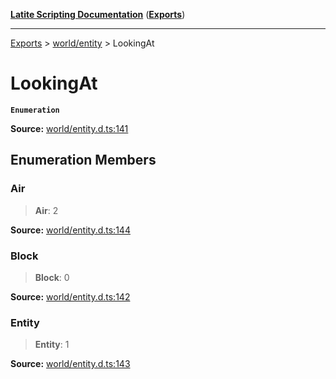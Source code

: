 [**Latite Scripting Documentation**](../../README.md) ([**Exports**](../../exports.md))

---

[Exports](../../exports.md) > [world/entity](../index.md) > LookingAt

# LookingAt

**`Enumeration`**

**Source:** [world/entity.d.ts:141](https://github.com/LatiteScripting/latitescripting.github.io/blob/5c29411/definitions/world/entity.d.ts#L141)

## Enumeration Members

### Air

> **Air**: 2

**Source:** [world/entity.d.ts:144](https://github.com/LatiteScripting/latitescripting.github.io/blob/5c29411/definitions/world/entity.d.ts#L144)

### Block

> **Block**: 0

**Source:** [world/entity.d.ts:142](https://github.com/LatiteScripting/latitescripting.github.io/blob/5c29411/definitions/world/entity.d.ts#L142)

### Entity

> **Entity**: 1

**Source:** [world/entity.d.ts:143](https://github.com/LatiteScripting/latitescripting.github.io/blob/5c29411/definitions/world/entity.d.ts#L143)
